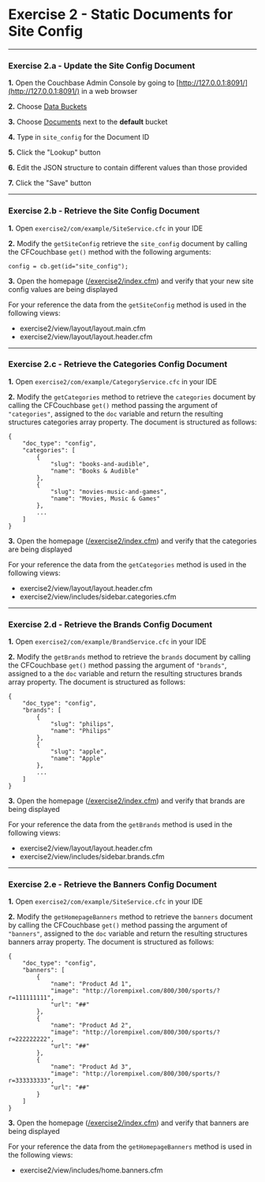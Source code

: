 # Exercise 2 - Static Documents for Site Config

---

### Exercise 2.a - Update the Site Config Document

**1\.** Open the Couchbase Admin Console by going to [http://127.0.0.1:8091/](http://127.0.0.1:8091/) in a web browser

**2\.** Choose [Data Buckets](http://127.0.0.1:8091/index.html#sec=buckets)

**3\.** Choose [Documents](http://127.0.0.1:8091/index.html#sec=documents&viewsBucket=default&documentsPageNumber=0&documentsFilter=inclusive_end%3Dfalse) next to the **default** bucket

**4\.** Type in `site_config` for the Document ID

**5\.** Click the "Lookup" button

**6\.** Edit the JSON structure to contain different values than those provided

**7\.** Click the "Save" button

---

### Exercise 2.b - Retrieve the Site Config Document

**1\.** Open `exercise2/com/example/SiteService.cfc` in your IDE

**2\.** Modify the `getSiteConfig` retrieve the `site_config` document by calling the CFCouchbase `get()` method with the following arguments:

```
config = cb.get(id="site_config");
```

**3\.** Open the homepage ([/exercise2/index.cfm](/exercise2/index.cfm)) and verify that your new site config values are being displayed

For your reference the data from the `getSiteConfig` method is used in the following views:

- exercise2/view/layout/layout.main.cfm
- exercise2/view/layout/layout.header.cfm

---

### Exercise 2.c - Retrieve the Categories Config Document

**1\.** Open `exercise2/com/example/CategoryService.cfc` in your IDE

**2\.** Modify the `getCategories` method to retrieve the `categories` document by calling the CFCouchbase `get()` method passing the argument of `"categories"`, assigned to the `doc` variable and return the resulting structures categories array property.  The document is structured as follows:

```
{
    "doc_type": "config",
    "categories": [
        {
            "slug": "books-and-audible",
            "name": "Books & Audible"
        },
        {
            "slug": "movies-music-and-games",
            "name": "Movies, Music & Games"
        },
        ...
    ]
}
```

**3\.** Open the homepage ([/exercise2/index.cfm](/exercise2/index.cfm)) and verify that the categories are being displayed

For your reference the data from the `getCategories` method is used in the following views:

- exercise2/view/layout/layout.header.cfm
- exercise2/view/includes/sidebar.categories.cfm

---

### Exercise 2.d - Retrieve the Brands Config Document

**1\.** Open `exercise2/com/example/BrandService.cfc` in your IDE

**2\.** Modify the `getBrands` method to retrieve the `brands` document by calling the CFCouchbase `get()` method passing the argument of `"brands"`, assigned to a the `doc` variable and return the resulting structures brands array property.  The document is structured as follows:

```
{
	"doc_type": "config",
	"brands": [
		{
			"slug": "philips",
			"name": "Philips"
		},
		{
			"slug": "apple",
			"name": "Apple"
		},
		...
	]
}
```

**3\.** Open the homepage ([/exercise2/index.cfm](/exercise2/index.cfm)) and verify that brands are being displayed

For your reference the data from the `getBrands` method is used in the following views:

- exercise2/view/layout/layout.header.cfm
- exercise2/view/includes/sidebar.brands.cfm

---

### Exercise 2.e - Retrieve the Banners Config Document

**1\.** Open `exercise2/com/example/SiteService.cfc` in your IDE

**2\.** Modify the `getHomepageBanners` method to retrieve the `banners` document by calling the CFCouchbase `get()` method passing the argument of `"banners"`, assigned to the `doc` variable and return the resulting structures banners array property.  The document is structured as follows:

```
{
	"doc_type": "config",
	"banners": [
		{
			"name": "Product Ad 1",
			"image": "http://lorempixel.com/800/300/sports/?r=111111111",
			"url": "##"
		},
		{
			"name": "Product Ad 2",
			"image": "http://lorempixel.com/800/300/sports/?r=222222222",
			"url": "##"
		},
		{
			"name": "Product Ad 3",
			"image": "http://lorempixel.com/800/300/sports/?r=333333333",
			"url": "##"
		}
	]
}
```

**3\.** Open the homepage ([/exercise2/index.cfm](/exercise2/index.cfm)) and verify that banners are being displayed

For your reference the data from the `getHomepageBanners` method is used in the following views:

- exercise2/view/includes/home.banners.cfm